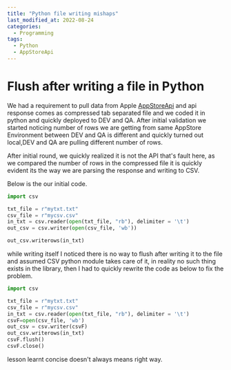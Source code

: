 ```yaml
---
title: "Python file writing mishaps"
last_modified_at: 2022-08-24
categories:
  - Programming
tags:
  - Python
  - AppStoreApi
---
```

# Flush after writing a file in Python

We had a requirement to pull data from Apple [AppStoreApi](https://developer.apple.com/documentation/appstoreconnectapi) and api response comes as compressed tab separated file and we coded it in python and quickly deployed to DEV and QA. After initial validation we started noticing number of rows we are getting from same AppStore Environment between DEV and QA is different and   quickly turned out local,DEV and QA are pulling different number of rows.

After initial round, we quickly realized it is not the API that's fault here, as we compared the number of rows in the compressed file it is quickly evident its the way we are parsing the response and writing to CSV.

Below is the our initial code.
```python
import csv

txt_file = r"mytxt.txt"
csv_file = r"mycsv.csv"
in_txt = csv.reader(open(txt_file, "rb"), delimiter = '\t')
out_csv = csv.writer(open(csv_file, 'wb'))

out_csv.writerows(in_txt)
```
while writing itself I noticed there is no way to flush after writing it to the file and assumed CSV python module takes care of it, in reality no such thing exists in the library, then I had to quickly rewrite the code as below to fix the problem.

```python
import csv

txt_file = r"mytxt.txt"
csv_file = r"mycsv.csv"
in_txt = csv.reader(open(txt_file, "rb"), delimiter = '\t')
csvF=open(csv_file, 'wb')
out_csv = csv.writer(csvF)
out_csv.writerows(in_txt)
csvF.flush()
csvF.close()
```
lesson learnt concise doesn't always means right way.